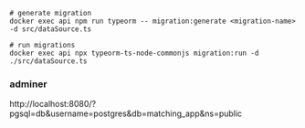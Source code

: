 ```
# generate migration
docker exec api npm run typeorm -- migration:generate <migration-name> -d src/dataSource.ts 

# run migrations
docker exec api npx typeorm-ts-node-commonjs migration:run -d ./src/dataSource.ts
```

### adminer
http://localhost:8080/?pgsql=db&username=postgres&db=matching_app&ns=public